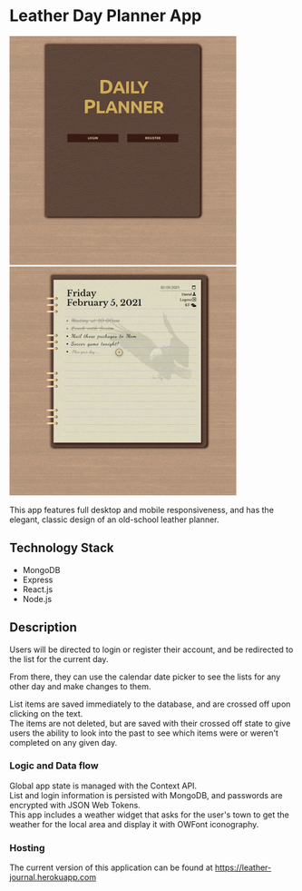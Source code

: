 # Leather Day Planner App

![Screenshot](screenshots/landing.png)
![Screenshot](screenshots/today.png)

This app features full desktop and mobile responsiveness,
and has the elegant, classic design of an old-school leather planner.

## Technology Stack

- MongoDB
- Express
- React.js
- Node.js

## Description

Users will be directed to login or register their account, and be redirected to the list for the current day.

From there, they can use the calendar date picker to see the lists for any other
day and make changes to them.

List items are saved immediately to the database, and are crossed off upon clicking on the text.  
The items are not deleted, but are saved with their crossed off state to give users the ability to look into the past to see which items were or weren't completed on any given day.

### Logic and Data flow

Global app state is managed with the Context API.  
List and login information is persisted with MongoDB, and passwords are encrypted with JSON Web Tokens.  
This app includes a weather widget that asks for the user's town to get the weather for the local area and display it with OWFont iconography.

### Hosting

The current version of this application can be found at https://leather-journal.herokuapp.com
